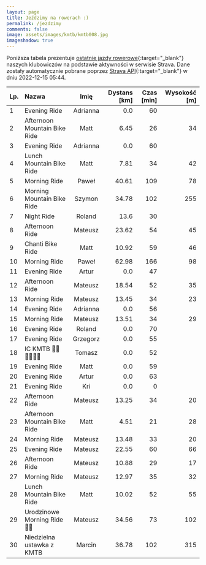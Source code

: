 ```yaml
---
layout: page
title: Jeździmy na rowerach :)
permalink: /jezdzimy
comments: false
image: assets/images/kmtb/kmtb008.jpg
imageshadow: true
---
```


Poniższa tabela prezentuje [ostatnie jazdy rowerowe](https://www.strava.com/clubs/336381){:target="_blank"} naszych klubowiczów na podstawie aktywności w serwisie Strava. Dane zostały automatycznie pobrane poprzez [Strava API](https://developers.strava.com/docs/reference/#api-Clubs-getClubActivitiesById){:target="_blank"} w dniu 2022-12-15 05:44.

Lp. | Nazwa | Imię | Dystans [km] | Czas [min] | Wysokość [m]
:--- | :--- | :---: | ---: | ---: | ---:
1|Evening Ride|Adrianna|0.0|60|
2|Afternoon Mountain Bike Ride|Matt|6.45|26|34
3|Evening Ride|Adrianna|0.0|60|
4|Lunch Mountain Bike Ride|Matt|7.81|34|42
5|Morning Ride|Paweł|40.61|109|78
6|Morning Mountain Bike Ride|Szymon|34.78|102|255
7|Night Ride|Roland|13.6|30|
8|Afternoon Ride|Mateusz|23.62|54|45
9|Chanti Bike Ride|Matt|10.92|59|46
10|Morning Ride|Paweł|62.98|166|98
11|Evening Ride|Artur|0.0|47|
12|Afternoon Ride|Mateusz|18.54|52|35
13|Morning Ride|Mateusz|13.45|34|23
14|Evening Ride|Adrianna|0.0|56|
15|Morning Ride|Mateusz|13.51|34|29
16|Evening Ride|Roland|0.0|70|
17|Evening Ride|Grzegorz|0.0|55|
18|IC KMTB 💪🏻💪🏻💪🏻|Tomasz|0.0|52|
19|Evening Ride|Matt|0.0|59|
20|Evening Ride|Artur|0.0|63|
21|Evening Ride|Kri|0.0|0|
22|Afternoon Ride|Mateusz|13.25|34|20
23|Afternoon Mountain Bike Ride|Matt|4.51|21|28
24|Morning Ride|Mateusz|13.48|33|20
25|Evening Ride|Mateusz|22.55|60|66
26|Afternoon Ride|Mateusz|10.88|29|17
27|Morning Ride|Mateusz|12.97|35|32
28|Lunch Mountain Bike Ride|Matt|10.02|52|55
29|Urodzinowe Morning Ride 🥳💪|Mateusz|34.56|73|102
30|Niedzielna ustawka z KMTB|Marcin|36.78|102|315
